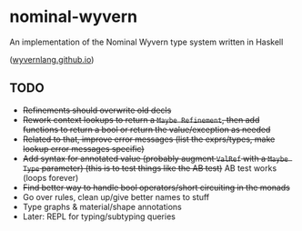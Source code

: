 # nominal-wyvern

An implementation of the Nominal Wyvern type system written in Haskell

([wyvernlang.github.io](http://wyvernlang.github.io/))

## TODO
* ~~Refinements should overwrite old decls~~
* ~~Rework context lookups to return a ```Maybe Refinement```, then add functions to return a bool or return the value/exception as needed~~
* ~~Related to that, improve error messages (list the exprs/types, make lookup error messages specific)~~
* ~~Add syntax for annotated value (probably augment ```ValRef``` with a ```Maybe Type``` parameter) (this is to test things like the AB test)~~ AB test works (loops forever)
* ~~Find better way to handle bool operators/short circuiting in the monads~~
* Go over rules, clean up/give better names to stuff
* Type graphs & material/shape annotations
* Later: REPL for typing/subtyping queries
